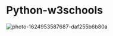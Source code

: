 # Python-w3schools

![photo-1624953587687-daf255b6b80a](https://user-images.githubusercontent.com/92184167/197853141-5df8c936-3240-441a-be1f-b48d79dc4b58.jpg)
